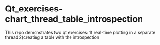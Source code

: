 # Qt_exercises-chart_thread_table_introspection
 This repo demonstrates two qt exercises: 1) real-time plotting  in a separate thread 2)creating a table with the introspection
